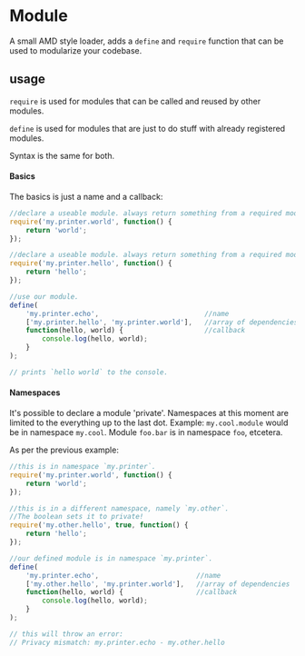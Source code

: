 # Module

A small AMD style loader, adds a `define` and `require` function that can be used to modularize your codebase.

## usage

`require` is used for modules that can be called and reused by other modules. 

`define` is used for modules that are just to do stuff with already registered modules. 

Syntax is the same for both. 

#### Basics

The basics is just a name and a callback:

```javascript
//declare a useable module. always return something from a required module!
require('my.printer.world', function() {
    return 'world';
});

//declare a useable module. always return something from a required module!
require('my.printer.hello', function() {
    return 'hello';
});

//use our module. 
define(
    'my.printer.echo',                          //name
    ['my.printer.hello', 'my.printer.world'],   //array of dependencies
    function(hello, world) {                    //callback
        console.log(hello, world);
    }
);

// prints `hello world` to the console. 
```

#### Namespaces

It's possible to declare a module 'private'. Namespaces at this moment are limited to the everything up to the last dot. Example: `my.cool.module` would be in namespace `my.cool`. Module `foo.bar` is in namespace `foo`, etcetera. 

As per the previous example:

```javascript
//this is in namespace `my.printer`. 
require('my.printer.world', function() {
    return 'world';
});

//this is in a different namespace, namely `my.other`. 
//The boolean sets it to private!
require('my.other.hello', true, function() {
    return 'hello';
});

//our defined module is in namespace `my.printer`. 
define(
    'my.printer.echo',                        //name
    ['my.other.hello', 'my.printer.world'],   //array of dependencies
    function(hello, world) {                  //callback
        console.log(hello, world);
    }
);

// this will throw an error:
// Privacy mismatch: my.printer.echo - my.other.hello
```

